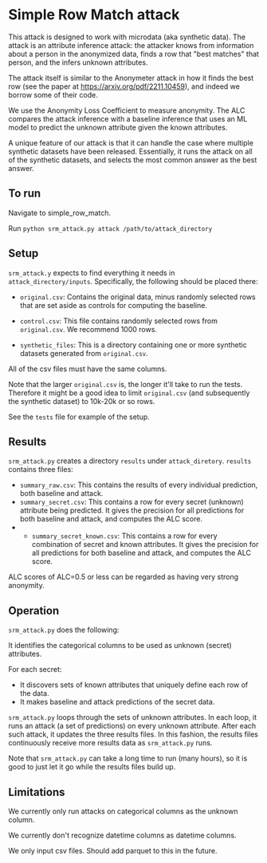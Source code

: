 # Simple Row Match attack

This attack is designed to work with microdata (aka synthetic data). The attack is an attribute inference attack: the attacker knows from information about a person in the anonymized data, finds a row that "best matches" that person, and the infers unknown attributes.

The attack itself is similar to the Anonymeter attack in how it finds the best row (see the paper at https://arxiv.org/pdf/2211.10459), and indeed we borrow some of their code.

We use the Anonymity Loss Coefficient to measure anonymity. The ALC compares the attack inference with a baseline inference that uses an ML model to predict the unknown attribute given the known attributes.

A unique feature of our attack is that it can handle the case where multiple synthetic datasets have been released. Essentially, it runs the attack on all of the synthetic datasets, and selects the most common answer as the best answer.

## To run

Navigate to simple_row_match.

Run `python srm_attack.py attack /path/to/attack_directory`

## Setup

`srm_attack.y` expects to find everything it needs in `attack_directory/inputs`. Specifically, the following should be placed there:

* `original.csv`: Contains the original data, minus randomly selected rows that are set aside as controls for computing the baseline.

* `control.csv`: This file contains randomly selected rows from `original.csv`. We recommend 1000 rows.

* `synthetic_files`: This is a directory containing one or more synthetic datasets generated from `original.csv`.

All of the csv files must have the same columns.

Note that the larger `original.csv` is, the longer it'll take to run the tests. Therefore it might be a good idea to limit `original.csv` (and subsequently the synthetic dataset) to 10k-20k or so rows.

See the `tests` file for example of the setup.


## Results

`srm_attack.py` creates a directory `results` under `attack_diretory`. `results` contains three files:

* `summary_raw.csv`: This contains the results of every individual prediction, both baseline and attack.
* `summary_secret.csv`: This contains a row for every secret (unknown) attribute being predicted. It gives the precision for all predictions for both baseline and attack, and computes the ALC score.
* * `summary_secret_known.csv`: This contains a row for every combination of secret and known attributes.  It gives the precision for all predictions for both baseline and attack, and computes the ALC score.

ALC scores of ALC=0.5 or less can be regarded as having very strong anonymity.

## Operation

`srm_attack.py` does the following:

It identifies the categorical columns to be used as unknown (secret) attributes.

For each secret:

* It discovers sets of known attributes that uniquely define each row of the data.
* It makes baseline and attack predictions of the secret data.

`srm_attack.py` loops through the sets of unknown attributes. In each loop, it runs an attack (a set of predictions) on every unknown attribute. After each such attack, it updates the three results files. In this fashion, the results files continuously receive more results data as `srm_attack.py` runs.

Note that `srm_attack.py` can take a long time to run (many hours), so it is good to just let it go while the results files build up. 



## Limitations

We currently only run attacks on categorical columns as the unknown column.

We currently don't recognize datetime columns as datetime columns.

We only input csv files. Should add parquet to this in the future.